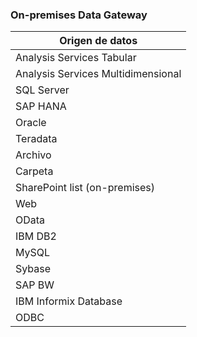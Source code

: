 ### On-premises Data Gateway

|**Origen de datos**|
|---|
|Analysis Services Tabular|
|Analysis Services Multidimensional|
|SQL Server|
|SAP HANA|
|Oracle|
|Teradata|
|Archivo|
|Carpeta|
|SharePoint list (on-premises)|
|Web|
|OData|
|IBM DB2|
|MySQL|
|Sybase|
|SAP BW|
|IBM Informix Database|
|ODBC|